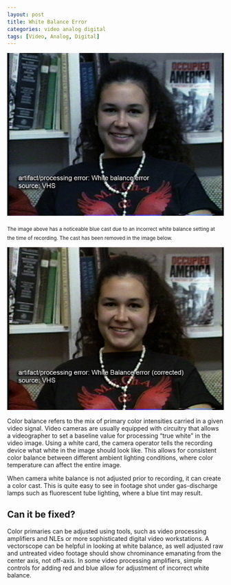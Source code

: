 ```yaml
---
layout: post
title: White Balance Error
categories: video analog digital
tags: [Video, Analog, Digital]
---
```


<img src="/images/WhiteBalanceError_Flat.jpg">

<sub>The image above has a noticeable blue cast due to an incorrect white balance setting at the time of recording. The cast has been removed in the image below.</sub>

<img src="/images/WhiteBalanceCorrected_Flat.jpg">

Color balance refers to the mix of primary color intensities carried in a given video signal. Video cameras are usually equipped with circuitry that allows a videographer to set a baseline value for processing “true white” in the video image. Using a white card, the camera operator tells the recording device what white in the image should look like. This allows for consistent color balance between different ambient lighting conditions, where color temperature can affect the entire image.

When camera white balance is not adjusted prior to recording, it can create a color cast. This is quite easy to see in footage shot under gas-discharge lamps such as fluorescent tube lighting, where a blue tint may result.

## Can it be fixed?

Color primaries can be adjusted using tools, such as video processing amplifiers and NLEs or more sophisticated digital video workstations. A vectorscope can be helpful in looking at white balance, as well adjusted raw and untreated video footage should show chrominance emanating from the center axis, not off-axis. In some video processing amplifiers, simple controls for adding red and blue allow for adjustment of incorrect white balance.